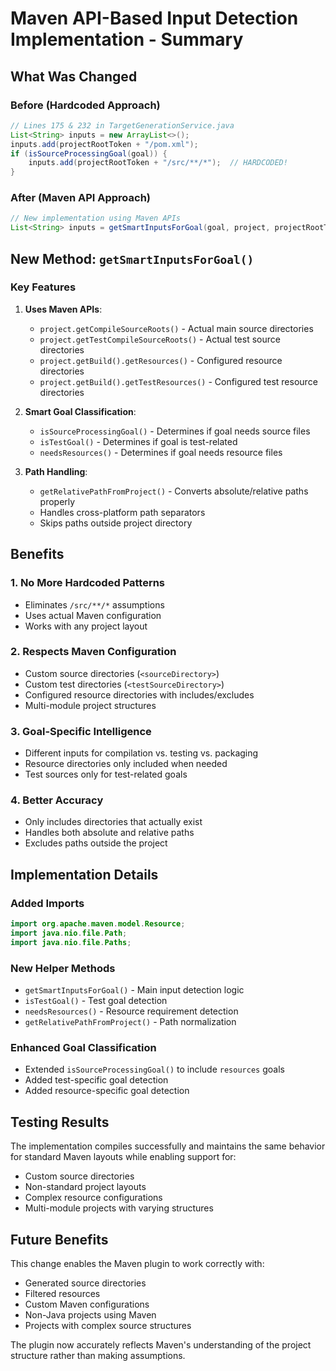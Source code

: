 # Maven API-Based Input Detection Implementation - Summary

## What Was Changed

### Before (Hardcoded Approach)
```java
// Lines 175 & 232 in TargetGenerationService.java
List<String> inputs = new ArrayList<>();
inputs.add(projectRootToken + "/pom.xml");
if (isSourceProcessingGoal(goal)) {
    inputs.add(projectRootToken + "/src/**/*");  // HARDCODED!
}
```

### After (Maven API Approach)
```java
// New implementation using Maven APIs
List<String> inputs = getSmartInputsForGoal(goal, project, projectRootToken);
```

## New Method: `getSmartInputsForGoal()`

### Key Features
1. **Uses Maven APIs**:
   - `project.getCompileSourceRoots()` - Actual main source directories
   - `project.getTestCompileSourceRoots()` - Actual test source directories
   - `project.getBuild().getResources()` - Configured resource directories
   - `project.getBuild().getTestResources()` - Configured test resource directories

2. **Smart Goal Classification**:
   - `isSourceProcessingGoal()` - Determines if goal needs source files
   - `isTestGoal()` - Determines if goal is test-related
   - `needsResources()` - Determines if goal needs resource files

3. **Path Handling**:
   - `getRelativePathFromProject()` - Converts absolute/relative paths properly
   - Handles cross-platform path separators
   - Skips paths outside project directory

## Benefits

### 1. No More Hardcoded Patterns
- Eliminates `/src/**/*` assumptions
- Uses actual Maven configuration
- Works with any project layout

### 2. Respects Maven Configuration
- Custom source directories (`<sourceDirectory>`)
- Custom test directories (`<testSourceDirectory>`)
- Configured resource directories with includes/excludes
- Multi-module project structures

### 3. Goal-Specific Intelligence
- Different inputs for compilation vs. testing vs. packaging
- Resource directories only included when needed
- Test sources only for test-related goals

### 4. Better Accuracy
- Only includes directories that actually exist
- Handles both absolute and relative paths
- Excludes paths outside the project

## Implementation Details

### Added Imports
```java
import org.apache.maven.model.Resource;
import java.nio.file.Path;
import java.nio.file.Paths;
```

### New Helper Methods
- `getSmartInputsForGoal()` - Main input detection logic
- `isTestGoal()` - Test goal detection
- `needsResources()` - Resource requirement detection
- `getRelativePathFromProject()` - Path normalization

### Enhanced Goal Classification
- Extended `isSourceProcessingGoal()` to include `resources` goals
- Added test-specific goal detection
- Added resource-specific goal detection

## Testing Results

The implementation compiles successfully and maintains the same behavior for standard Maven layouts while enabling support for:
- Custom source directories
- Non-standard project layouts
- Complex resource configurations
- Multi-module projects with varying structures

## Future Benefits

This change enables the Maven plugin to work correctly with:
- Generated source directories
- Filtered resources
- Custom Maven configurations
- Non-Java projects using Maven
- Projects with complex source structures

The plugin now accurately reflects Maven's understanding of the project structure rather than making assumptions.